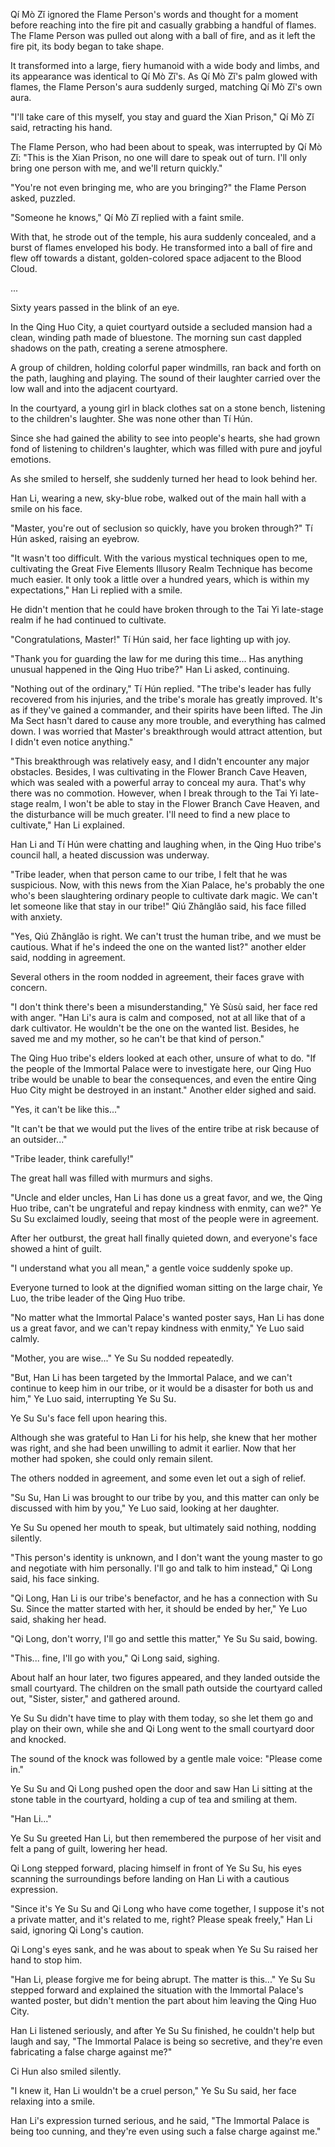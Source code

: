 Qí Mò Zǐ ignored the Flame Person's words and thought for a moment before reaching into the fire pit and casually grabbing a handful of flames. The Flame Person was pulled out along with a ball of fire, and as it left the fire pit, its body began to take shape.

It transformed into a large, fiery humanoid with a wide body and limbs, and its appearance was identical to Qí Mò Zǐ's. As Qí Mò Zǐ's palm glowed with flames, the Flame Person's aura suddenly surged, matching Qí Mò Zǐ's own aura.

"I'll take care of this myself, you stay and guard the Xian Prison," Qí Mò Zǐ said, retracting his hand.

The Flame Person, who had been about to speak, was interrupted by Qí Mò Zǐ: "This is the Xian Prison, no one will dare to speak out of turn. I'll only bring one person with me, and we'll return quickly."

"You're not even bringing me, who are you bringing?" the Flame Person asked, puzzled.

"Someone he knows," Qí Mò Zǐ replied with a faint smile.

With that, he strode out of the temple, his aura suddenly concealed, and a burst of flames enveloped his body. He transformed into a ball of fire and flew off towards a distant, golden-colored space adjacent to the Blood Cloud.

...

Sixty years passed in the blink of an eye.

In the Qing Huo City, a quiet courtyard outside a secluded mansion had a clean, winding path made of bluestone. The morning sun cast dappled shadows on the path, creating a serene atmosphere.

A group of children, holding colorful paper windmills, ran back and forth on the path, laughing and playing. The sound of their laughter carried over the low wall and into the adjacent courtyard.

In the courtyard, a young girl in black clothes sat on a stone bench, listening to the children's laughter. She was none other than Tí Hún.

Since she had gained the ability to see into people's hearts, she had grown fond of listening to children's laughter, which was filled with pure and joyful emotions.

As she smiled to herself, she suddenly turned her head to look behind her.

Han Li, wearing a new, sky-blue robe, walked out of the main hall with a smile on his face.

"Master, you're out of seclusion so quickly, have you broken through?" Tí Hún asked, raising an eyebrow.

"It wasn't too difficult. With the various mystical techniques open to me, cultivating the Great Five Elements Illusory Realm Technique has become much easier. It only took a little over a hundred years, which is within my expectations," Han Li replied with a smile.

He didn't mention that he could have broken through to the Tai Yi late-stage realm if he had continued to cultivate.

"Congratulations, Master!" Tí Hún said, her face lighting up with joy.

"Thank you for guarding the law for me during this time... Has anything unusual happened in the Qing Huo tribe?" Han Li asked, continuing.

"Nothing out of the ordinary," Tí Hún replied. "The tribe's leader has fully recovered from his injuries, and the tribe's morale has greatly improved. It's as if they've gained a commander, and their spirits have been lifted. The Jin Ma Sect hasn't dared to cause any more trouble, and everything has calmed down. I was worried that Master's breakthrough would attract attention, but I didn't even notice anything."

"This breakthrough was relatively easy, and I didn't encounter any major obstacles. Besides, I was cultivating in the Flower Branch Cave Heaven, which was sealed with a powerful array to conceal my aura. That's why there was no commotion. However, when I break through to the Tai Yi late-stage realm, I won't be able to stay in the Flower Branch Cave Heaven, and the disturbance will be much greater. I'll need to find a new place to cultivate," Han Li explained.

Han Li and Tí Hún were chatting and laughing when, in the Qing Huo tribe's council hall, a heated discussion was underway.

"Tribe leader, when that person came to our tribe, I felt that he was suspicious. Now, with this news from the Xian Palace, he's probably the one who's been slaughtering ordinary people to cultivate dark magic. We can't let someone like that stay in our tribe!" Qiú Zhǎnglǎo said, his face filled with anxiety.

"Yes, Qiú Zhǎnglǎo is right. We can't trust the human tribe, and we must be cautious. What if he's indeed the one on the wanted list?" another elder said, nodding in agreement.

Several others in the room nodded in agreement, their faces grave with concern.

"I don't think there's been a misunderstanding," Yè Sùsù said, her face red with anger. "Han Li's aura is calm and composed, not at all like that of a dark cultivator. He wouldn't be the one on the wanted list. Besides, he saved me and my mother, so he can't be that kind of person."

The Qing Huo tribe's elders looked at each other, unsure of what to do.
"If the people of the Immortal Palace were to investigate here, our Qing Huo tribe would be unable to bear the consequences, and even the entire Qing Huo City might be destroyed in an instant." Another elder sighed and said.

"Yes, it can't be like this..."

"It can't be that we would put the lives of the entire tribe at risk because of an outsider..."

"Tribe leader, think carefully!"

The great hall was filled with murmurs and sighs.

"Uncle and elder uncles, Han Li has done us a great favor, and we, the Qing Huo tribe, can't be ungrateful and repay kindness with enmity, can we?" Ye Su Su exclaimed loudly, seeing that most of the people were in agreement.

After her outburst, the great hall finally quieted down, and everyone's face showed a hint of guilt.

"I understand what you all mean," a gentle voice suddenly spoke up.

Everyone turned to look at the dignified woman sitting on the large chair, Ye Luo, the tribe leader of the Qing Huo tribe.

"No matter what the Immortal Palace's wanted poster says, Han Li has done us a great favor, and we can't repay kindness with enmity," Ye Luo said calmly.

"Mother, you are wise..." Ye Su Su nodded repeatedly.

"But, Han Li has been targeted by the Immortal Palace, and we can't continue to keep him in our tribe, or it would be a disaster for both us and him," Ye Luo said, interrupting Ye Su Su.

Ye Su Su's face fell upon hearing this.

Although she was grateful to Han Li for his help, she knew that her mother was right, and she had been unwilling to admit it earlier. Now that her mother had spoken, she could only remain silent.

The others nodded in agreement, and some even let out a sigh of relief.

"Su Su, Han Li was brought to our tribe by you, and this matter can only be discussed with him by you," Ye Luo said, looking at her daughter.

Ye Su Su opened her mouth to speak, but ultimately said nothing, nodding silently.

"This person's identity is unknown, and I don't want the young master to go and negotiate with him personally. I'll go and talk to him instead," Qi Long said, his face sinking.

"Qi Long, Han Li is our tribe's benefactor, and he has a connection with Su Su. Since the matter started with her, it should be ended by her," Ye Luo said, shaking her head.

"Qi Long, don't worry, I'll go and settle this matter," Ye Su Su said, bowing.

"This... fine, I'll go with you," Qi Long said, sighing.

About half an hour later, two figures appeared, and they landed outside the small courtyard. The children on the small path outside the courtyard called out, "Sister, sister," and gathered around.

Ye Su Su didn't have time to play with them today, so she let them go and play on their own, while she and Qi Long went to the small courtyard door and knocked.

The sound of the knock was followed by a gentle male voice: "Please come in."

Ye Su Su and Qi Long pushed open the door and saw Han Li sitting at the stone table in the courtyard, holding a cup of tea and smiling at them.

"Han Li..."

Ye Su Su greeted Han Li, but then remembered the purpose of her visit and felt a pang of guilt, lowering her head.

Qi Long stepped forward, placing himself in front of Ye Su Su, his eyes scanning the surroundings before landing on Han Li with a cautious expression.

"Since it's Ye Su Su and Qi Long who have come together, I suppose it's not a private matter, and it's related to me, right? Please speak freely," Han Li said, ignoring Qi Long's caution.

Qi Long's eyes sank, and he was about to speak when Ye Su Su raised her hand to stop him.

"Han Li, please forgive me for being abrupt. The matter is this..." Ye Su Su stepped forward and explained the situation with the Immortal Palace's wanted poster, but didn't mention the part about him leaving the Qing Huo City.

Han Li listened seriously, and after Ye Su Su finished, he couldn't help but laugh and say, "The Immortal Palace is being so secretive, and they're even fabricating a false charge against me?"

Ci Hun also smiled silently.

"I knew it, Han Li wouldn't be a cruel person," Ye Su Su said, her face relaxing into a smile.

Han Li's expression turned serious, and he said, "The Immortal Palace is being too cunning, and they're even using such a false charge against me."